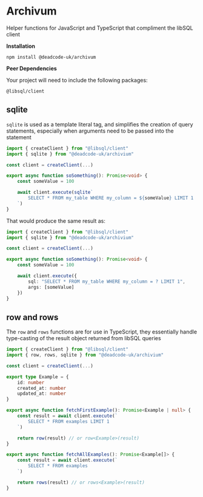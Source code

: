 # Archivum

Helper functions for JavaScript and TypeScript that compliment the libSQL client

**Installation**

```
npm install @deadcode-uk/archivum
```

**Peer Dependencies**

Your project will need to include the following packages:

```
@libsql/client
```

## sqlite

`sqlite` is used as a template literal tag, and simplifies the creation of query statements, especially when arguments need to be passed into the statement

```ts
import { createClient } from "@libsql/client"
import { sqlite } from "@deadcode-uk/archivium"

const client = createClient(...)

export async function soSomething(): Promise<void> {
    const someValue = 100

    await client.execute(sqlite`
        SELECT * FROM my_table WHERE my_column = ${someValue} LIMIT 1
    `)
}
```

That would produce the same result as:

```ts
import { createClient } from "@libsql/client"
import { sqlite } from "@deadcode-uk/archivium"

const client = createClient(...)

export async function soSomething(): Promise<void> {
    const someValue = 100

    await client.execute({
        sql: "SELECT * FROM my_table WHERE my_column = ? LIMIT 1",
        args: [someValue]
    })
}
```

## row and rows

The `row` and `rows` functions are for use in TypeScript, they essentially handle type-casting of the result object returned from libSQL queries

```ts
import { createClient } from "@libsql/client"
import { row, rows, sqlite } from "@deadcode-uk/archivium"

const client = createClient(...)

export type Example = {
    id: number
    created_at: number
    updated_at: number
}

export async function fetchFirstExample(): Promise<Example | null> {
    const result = await client.execute(`
        SELECT * FROM examples LIMIT 1
    `)

    return row(result) // or row<Example>(result)
}

export async function fetchAllExamples(): Promise<Example[]> {
    const result = await client.execute(`
        SELECT * FROM examples
    `)

    return rows(result) // or rows<Example>(result)
}
```
